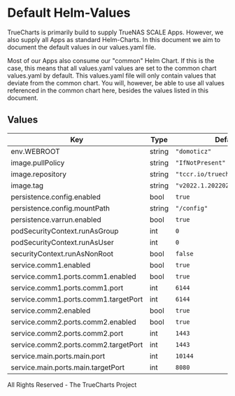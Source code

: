 # Default Helm-Values

TrueCharts is primarily build to supply TrueNAS SCALE Apps.
However, we also supply all Apps as standard Helm-Charts. In this document we aim to document the default values in our values.yaml file.

Most of our Apps also consume our "common" Helm Chart.
If this is the case, this means that all values.yaml values are set to the common chart values.yaml by default. This values.yaml file will only contain values that deviate from the common chart.
You will, however, be able to use all values referenced in the common chart here, besides the values listed in this document.

## Values

| Key | Type | Default | Description |
|-----|------|---------|-------------|
| env.WEBROOT | string | `"domoticz"` |  |
| image.pullPolicy | string | `"IfNotPresent"` |  |
| image.repository | string | `"tccr.io/truecharts/domoticz"` |  |
| image.tag | string | `"v2022.1.20220224"` |  |
| persistence.config.enabled | bool | `true` |  |
| persistence.config.mountPath | string | `"/config"` |  |
| persistence.varrun.enabled | bool | `true` |  |
| podSecurityContext.runAsGroup | int | `0` |  |
| podSecurityContext.runAsUser | int | `0` |  |
| securityContext.runAsNonRoot | bool | `false` |  |
| service.comm1.enabled | bool | `true` |  |
| service.comm1.ports.comm1.enabled | bool | `true` |  |
| service.comm1.ports.comm1.port | int | `6144` |  |
| service.comm1.ports.comm1.targetPort | int | `6144` |  |
| service.comm2.enabled | bool | `true` |  |
| service.comm2.ports.comm2.enabled | bool | `true` |  |
| service.comm2.ports.comm2.port | int | `1443` |  |
| service.comm2.ports.comm2.targetPort | int | `1443` |  |
| service.main.ports.main.port | int | `10144` |  |
| service.main.ports.main.targetPort | int | `8080` |  |

All Rights Reserved - The TrueCharts Project

